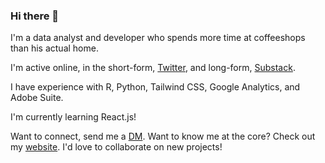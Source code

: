 ### Hi there 👋

I'm a data analyst and developer who spends more time at coffeeshops than his actual home.

I'm active online, in the short-form, [Twitter](https://twitter.com/drewbyts), and long-form, [Substack](drewbyts.substack.com). 

I have experience with R, Python, Tailwind CSS, Google Analytics, and Adobe Suite.

I'm currently learning React.js!

Want to connect, send me a [DM](https://twitter.com/drewbyts). Want to know me at the core? Check out my [website](https://drewbyts.netlify.app). I'd love to collaborate on new projects!

<!--
**drewbyts/drewbyts** is a ✨ _special_ ✨ repository because its `README.md` (this file) appears on your GitHub profile.

Here are some ideas to get you started:

- 🔭 I’m currently working on ...
- 🌱 I’m currently learning ...
- 👯 I’m looking to collaborate on ...
- 🤔 I’m looking for help with ...
- 💬 Ask me about ...
- 📫 How to reach me: ...
- 😄 Pronouns: ...
- ⚡ Fun fact: ...
-->
